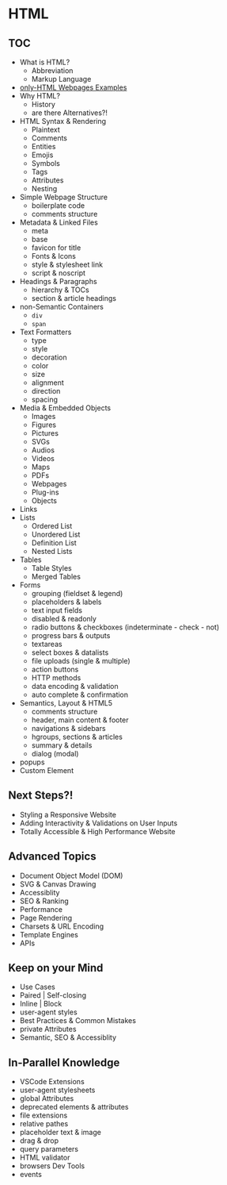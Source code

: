 # HTML

## TOC
- What is HTML?
  - Abbreviation
  - Markup Language
- [only-HTML Webpages Examples]()
- Why HTML?
  - History
  - are there Alternatives?!
- HTML Syntax & Rendering
  - Plaintext
  - Comments
  - Entities
  - Emojis
  - Symbols
  - Tags
  - Attributes
  - Nesting
- Simple Webpage Structure
  - boilerplate code
  - comments structure
- Metadata & Linked Files
  - meta
  - base
  - favicon for title
  - Fonts & Icons
  - style & stylesheet link
  - script & noscript
- Headings & Paragraphs
  - hierarchy & TOCs
  - section & article headings
- non-Semantic Containers
  - `div`
  - `span`
- Text Formatters
  - type
  - style
  - decoration
  - color
  - size
  - alignment
  - direction
  - spacing
- Media & Embedded Objects
  - Images
  - Figures
  - Pictures
  - SVGs
  - Audios
  - Videos
  - Maps
  - PDFs
  - Webpages
  - Plug-ins
  - Objects
- Links
- Lists
  - Ordered List
  - Unordered List
  - Definition List
  - Nested Lists
- Tables
  - Table Styles
  - Merged Tables
- Forms
  - grouping (fieldset & legend)
  - placeholders & labels
  - text input fields
  - disabled & readonly
  - radio buttons & checkboxes (indeterminate - check - not)
  - progress bars & outputs
  - textareas
  - select boxes & datalists
  - file uploads (single & multiple)
  - action buttons
  - HTTP methods
  - data encoding & validation
  - auto complete & confirmation
- Semantics, Layout & HTML5
  - comments structure
  - header, main content & footer
  - navigations & sidebars
  - hgroups, sections & articles
  - summary & details
  - dialog (modal)
- popups
- Custom Element

## Next Steps?!
- Styling a Responsive Website
- Adding Interactivity & Validations on User Inputs
- Totally Accessible & High Performance Website

## Advanced Topics
- Document Object Model (DOM)
- SVG & Canvas Drawing
- Accessiblity
- SEO & Ranking
- Performance
- Page Rendering
- Charsets & URL Encoding
- Template Engines
- APIs

## Keep on your Mind
- Use Cases
- Paired | Self-closing
- Inline | Block
- user-agent styles
- Best Practices & Common Mistakes
- private Attributes
- Semantic, SEO & Accessiblity

## In-Parallel Knowledge
- VSCode Extensions
- user-agent stylesheets
- global Attributes
- deprecated elements & attributes
- file extensions
- relative pathes
- placeholder text & image
- drag & drop
- query parameters
- HTML validator
- browsers Dev Tools
- events